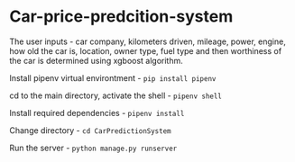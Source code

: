 # Car-price-predcition-system
 The user inputs - car company, kilometers driven, mileage, power, engine, how old the car is, location, owner type, fuel type and then worthiness of the car is determined using xgboost algorithm. <br />

Install pipenv virtual environtment - `pip install pipenv`

cd to the main directory, activate the shell - `pipenv shell`

Install required dependencies - `pipenv install`

Change directory - `cd CarPredictionSystem`

Run the server - `python manage.py runserver`
